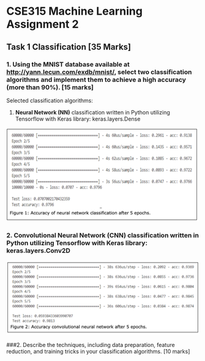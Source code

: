 # CSE315 Machine Learning Assignment 2

## Task 1 Classification [35 Marks]

### 1. Using the MNIST database available at http://yann.lecun.com/exdb/mnist/, select two classification algorithms and implement them to achieve a high accuracy (more than 90%). [15 marks]

Selected classification algorithms:

1. **Neural Network (NN)** classification written in Python utilizing Tensorflow with Keras library: keras.layers.Dense

![](img/fig-1.png)

### 2. **Convolutional Neural Network (CNN)** classification written in Python utilizing Tensorflow with Keras library: keras.layers.Conv2D

![](img/fig-2.png)

###2. Describe the techniques, including data preparation, feature reduction, and training tricks in your classification algorithms. [10 marks]